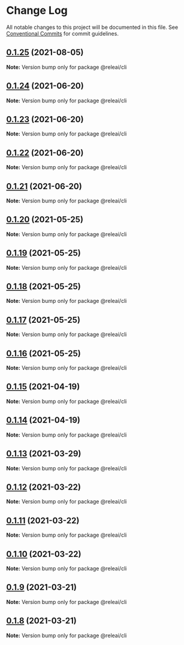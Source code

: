 # Change Log

All notable changes to this project will be documented in this file.
See [Conventional Commits](https://conventionalcommits.org) for commit guidelines.

## [0.1.25](https://github.com/rele-ai/cli/compare/v0.1.24...v0.1.25) (2021-08-05)

**Note:** Version bump only for package @releai/cli





## [0.1.24](https://github.com/rele-ai/cli/compare/v0.1.23...v0.1.24) (2021-06-20)

**Note:** Version bump only for package @releai/cli





## [0.1.23](https://github.com/rele-ai/cli/compare/v0.1.22...v0.1.23) (2021-06-20)

**Note:** Version bump only for package @releai/cli





## [0.1.22](https://github.com/rele-ai/cli/compare/v0.1.21...v0.1.22) (2021-06-20)

**Note:** Version bump only for package @releai/cli





## [0.1.21](https://github.com/rele-ai/cli/compare/v0.1.20...v0.1.21) (2021-06-20)

**Note:** Version bump only for package @releai/cli





## [0.1.20](https://github.com/rele-ai/cli/compare/v0.1.19...v0.1.20) (2021-05-25)

**Note:** Version bump only for package @releai/cli





## [0.1.19](https://github.com/rele-ai/cli/compare/v0.1.18...v0.1.19) (2021-05-25)

**Note:** Version bump only for package @releai/cli





## [0.1.18](https://github.com/rele-ai/cli/compare/v0.1.17...v0.1.18) (2021-05-25)

**Note:** Version bump only for package @releai/cli





## [0.1.17](https://github.com/rele-ai/cli/compare/v0.1.16...v0.1.17) (2021-05-25)

**Note:** Version bump only for package @releai/cli





## [0.1.16](https://github.com/rele-ai/cli/compare/v0.1.15...v0.1.16) (2021-05-25)

**Note:** Version bump only for package @releai/cli





## [0.1.15](https://github.com/rele-ai/cli/compare/v0.1.14...v0.1.15) (2021-04-19)

**Note:** Version bump only for package @releai/cli





## [0.1.14](https://github.com/rele-ai/cli/compare/v0.1.13...v0.1.14) (2021-04-19)

**Note:** Version bump only for package @releai/cli





## [0.1.13](https://github.com/rele-ai/cli/compare/v0.1.12...v0.1.13) (2021-03-29)

**Note:** Version bump only for package @releai/cli





## [0.1.12](https://github.com/rele-ai/cli/compare/v0.1.11...v0.1.12) (2021-03-22)

**Note:** Version bump only for package @releai/cli





## [0.1.11](https://github.com/rele-ai/cli/compare/v0.1.10...v0.1.11) (2021-03-22)

**Note:** Version bump only for package @releai/cli





## [0.1.10](https://github.com/rele-ai/cli/compare/v0.1.9...v0.1.10) (2021-03-22)

**Note:** Version bump only for package @releai/cli





## [0.1.9](https://github.com/rele-ai/cli/compare/v0.1.8...v0.1.9) (2021-03-21)

**Note:** Version bump only for package @releai/cli





## [0.1.8](https://github.com/rele-ai/cli/compare/v0.1.5...v0.1.8) (2021-03-21)

**Note:** Version bump only for package @releai/cli

